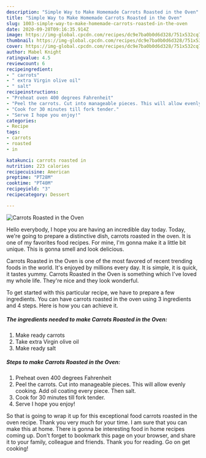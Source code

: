 ```yaml
---
description: "Simple Way to Make Homemade Carrots Roasted in the Oven"
title: "Simple Way to Make Homemade Carrots Roasted in the Oven"
slug: 1003-simple-way-to-make-homemade-carrots-roasted-in-the-oven
date: 2020-09-28T09:16:35.914Z
image: https://img-global.cpcdn.com/recipes/dc9e7ba0b0d6d328/751x532cq70/carrots-roasted-in-the-oven-recipe-main-photo.jpg
thumbnail: https://img-global.cpcdn.com/recipes/dc9e7ba0b0d6d328/751x532cq70/carrots-roasted-in-the-oven-recipe-main-photo.jpg
cover: https://img-global.cpcdn.com/recipes/dc9e7ba0b0d6d328/751x532cq70/carrots-roasted-in-the-oven-recipe-main-photo.jpg
author: Mabel Knight
ratingvalue: 4.5
reviewcount: 6
recipeingredient:
- " carrots"
- " extra Virgin olive oil"
- " salt"
recipeinstructions:
- "Preheat oven 400 degrees Fahrenheit"
- "Peel the carrots. Cut into manageable pieces. This will allow evenly cooking. Add oil coating every piece. Then salt."
- "Cook for 30 minutes till fork tender."
- "Serve I hope you enjoy!"
categories:
- Recipe
tags:
- carrots
- roasted
- in

katakunci: carrots roasted in 
nutrition: 223 calories
recipecuisine: American
preptime: "PT28M"
cooktime: "PT40M"
recipeyield: "3"
recipecategory: Dessert

---
```



![Carrots Roasted in the Oven](https://img-global.cpcdn.com/recipes/dc9e7ba0b0d6d328/751x532cq70/carrots-roasted-in-the-oven-recipe-main-photo.jpg)

Hello everybody, I hope you are having an incredible day today. Today, we're going to prepare a distinctive dish, carrots roasted in the oven. It is one of my favorites food recipes. For mine, I'm gonna make it a little bit unique. This is gonna smell and look delicious.



Carrots Roasted in the Oven is one of the most favored of recent trending foods in the world. It's enjoyed by millions every day. It is simple, it is quick, it tastes yummy. Carrots Roasted in the Oven is something which I've loved my whole life. They're nice and they look wonderful.


To get started with this particular recipe, we have to prepare a few ingredients. You can have carrots roasted in the oven using 3 ingredients and 4 steps. Here is how you can achieve it.

<!--inarticleads1-->

##### The ingredients needed to make Carrots Roasted in the Oven:

1. Make ready  carrots
1. Take  extra Virgin olive oil
1. Make ready  salt




<!--inarticleads2-->

##### Steps to make Carrots Roasted in the Oven:

1. Preheat oven 400 degrees Fahrenheit
1. Peel the carrots. Cut into manageable pieces. This will allow evenly cooking. Add oil coating every piece. Then salt.
1. Cook for 30 minutes till fork tender.
1. Serve I hope you enjoy!




So that is going to wrap it up for this exceptional food carrots roasted in the oven recipe. Thank you very much for your time. I am sure that you can make this at home. There is gonna be interesting food in home recipes coming up. Don't forget to bookmark this page on your browser, and share it to your family, colleague and friends. Thank you for reading. Go on get cooking!
